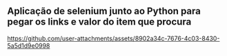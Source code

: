 ## Aplicação de selenium junto ao Python para pegar os links e valor do item que procura



https://github.com/user-attachments/assets/8902a34c-7676-4c03-8430-5a5d1d9e0998

